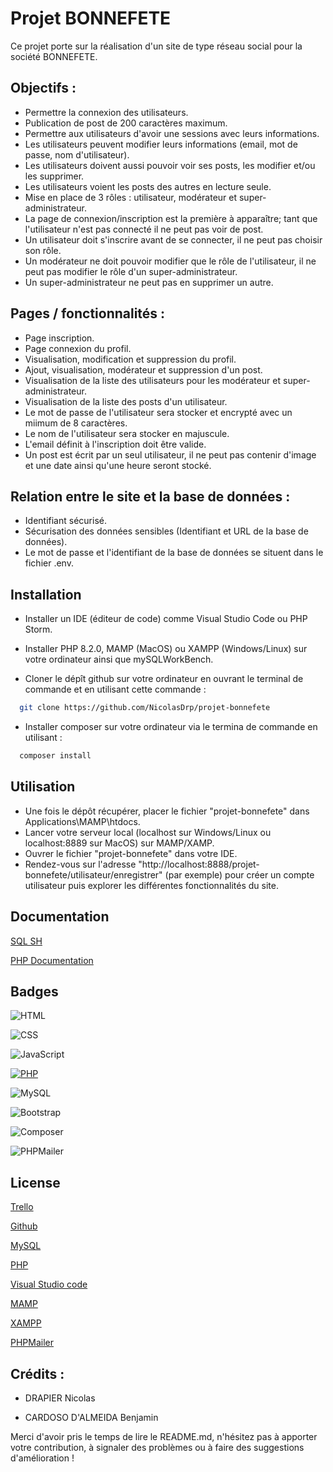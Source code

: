 
# Projet BONNEFETE

Ce projet porte sur la réalisation d'un site de type réseau social pour la société BONNEFETE.



## Objectifs :

- Permettre la connexion des utilisateurs.
- Publication de post de 200 caractères maximum.
- Permettre aux utilisateurs d'avoir une sessions avec leurs informations.
- Les utilisateurs peuvent modifier leurs informations (email, mot de passe, nom d'utilisateur).
- Les utilisateurs doivent aussi pouvoir voir ses posts, les modifier et/ou les supprimer.
- Les utilisateurs voient les posts des autres en lecture seule.
- Mise en place de 3 rôles : utilisateur, modérateur et super-administrateur.
- La page de connexion/inscription est la première à apparaître; tant que l'utilisateur n'est pas connecté il ne peut pas voir de post.
- Un utilisateur doit s'inscrire avant de se connecter, il ne peut pas choisir son rôle. 
- Un modérateur ne doit pouvoir modifier que le rôle de l'utilisateur, il ne peut pas modifier le rôle d'un super-administrateur.
- Un super-administrateur ne peut pas en supprimer un autre.

## Pages / fonctionnalités  :
- Page inscription.
- Page connexion du profil.
- Visualisation, modification et suppression du profil.
- Ajout, visualisation, modérateur et suppression d'un post.
- Visualisation de la liste des utilisateurs pour les modérateur et super-administrateur.
- Visualisation de la liste des posts d'un utilisateur.
- Le mot de passe de l'utilisateur sera stocker et encrypté avec un miimum de 8 caractères.
- Le nom de l'utilisateur sera stocker en majuscule.
- L'email définit à l'inscription doit être valide.
- Un post est écrit par un seul utilisateur, il ne peut pas contenir d'image et une date ainsi qu'une heure seront stocké.



## Relation entre le site et la base de données :

- Identifiant sécurisé.
- Sécurisation des données sensibles (Identifiant et URL de la base de données).
- Le mot de passe et l'identifiant de la base de données se situent dans le fichier .env.




## Installation

- Installer un IDE (éditeur de code) comme Visual Studio Code ou PHP Storm.
- Installer PHP 8.2.0, MAMP (MacOS) ou XAMPP (Windows/Linux) sur votre ordinateur ainsi que mySQLWorkBench.

- Cloner le dépît github sur votre ordinateur en ouvrant le terminal de commande et en utilisant cette commande :
```bash
  git clone https://github.com/NicolasDrp/projet-bonnefete
```

- Installer composer sur votre ordinateur via le termina de commande en utilisant : 
```bash
  composer install
```

## Utilisation 

- Une fois le dépôt récupérer, placer le fichier "projet-bonnefete" dans Applications\MAMP\htdocs. 
- Lancer votre serveur local (localhost sur Windows/Linux ou localhost:8889 sur MacOS) sur MAMP/XAMP. 
- Ouvrer le fichier "projet-bonnefete" dans votre IDE.
- Rendez-vous sur l'adresse "http://localhost:8888/projet-bonnefete/utilisateur/enregistrer" (par exemple) pour créer un compte utilisateur puis explorer les différentes fonctionnalités du site.


    
## Documentation

[SQL SH](https://sql.sh)

[PHP Documentation](https://www.php.net/docs.php)



## Badges

![HTML](https://img.shields.io/badge/HTML-5-orange)

![CSS](https://img.shields.io/badge/CSS-3-blue)

![JavaScript](https://img.shields.io/badge/JavaScript-ES6-yellow)

[![PHP](https://img.shields.io/badge/PHP-8.2.0-blue)](https://php.net/)

![MySQL](https://img.shields.io/badge/MySQL-8.0-blue)

![Bootstrap](https://img.shields.io/badge/Bootstrap-5.0-purple)

![Composer](https://img.shields.io/badge/Composer-2.1.3-blue)

![PHPMailer](https://img.shields.io/badge/PHPMailer-6.3.0-blue.svg)



## License

[Trello](https://trello.com/)

[Github](https://github.com/)

[MySQL](https://www.mysql.com/products/workbench/)

[PHP](https://www.php.net)

[Visual Studio code](https://code.visualstudio.com/download)

[MAMP](https://www.mamp.info/en/windows/)

[XAMPP](https://www.apachefriends.org/fr/index.html)

[PHPMailer](https://github.com/PHPMailer/PHPMailer)
 

## Crédits :
- DRAPIER Nicolas

- CARDOSO D'ALMEIDA Benjamin

Merci d'avoir pris le temps de lire le README.md, n'hésitez pas à apporter votre contribution, à signaler des problèmes ou à faire des suggestions d'amélioration !
